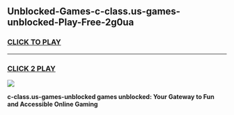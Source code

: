 
## Unblocked-Games-c-class.us-games-unblocked-Play-Free-2g0ua
<h3>
<a href="https://premium76.site?title=c-class.us-games-unblocked&ref=20A">CLICK TO PLAY</a></h3>
<hr>

<h3>
<a href="https://premium76.site?title=c-class.us-games-unblocked&ref=20A">CLICK 2 PLAY</a>
  
</h3>

<a href="https://premium76.site?title=c-class.us-games-unblocked&ref=20A"><img src="https://clearcache.store/games.png"></a>


**c-class.us-games-unblocked games unblocked: Your Gateway to Fun and Accessible Online Gaming**
